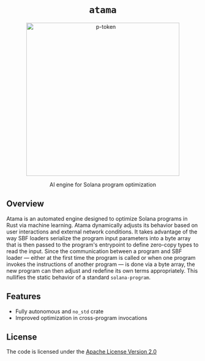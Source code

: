 <h1 align="center">
  <code>atama</code>
</h1>
<p align="center">
  <img width="400" alt="p-token" src="https://cdn.discordapp.com/attachments/1338980181163118602/1338981163745808518/Untitled-2dada-Photoroom.png?ex=67ad0ee2&is=67abbd62&hm=2970497a7ec57f7d5e6db702a5cfb5c42d4d96ec714bebf742e767ecf063dd61&"/>

</p>
<p align="center">
AI engine for Solana program optimization



## Overview

Atama is an automated engine designed to optimize Solana programs in Rust via machine learning. Atama dynamically adjusts its behavior based on user interactions and external network conditions. It takes advantage of the way SBF loaders serialize the program input parameters into a byte array that is then passed to the program's entrypoint to define zero-copy types to read the input. Since the communication between a program and SBF loader — either at the first time the program is called or when one program invokes the instructions of another program — is done via a byte array, the new program can then adjust and redefine its own terms appropriately. This nullifies the static behavior of a standard `solana-program`.

## Features

- Fully autonomous and `no_std` crate
- Improved optimization in cross-program invocations








## License

The code is licensed under the [Apache License Version 2.0](LICENSE)
